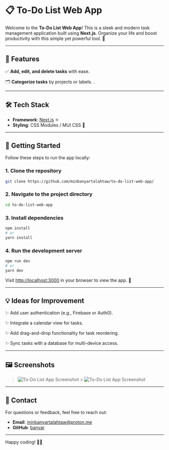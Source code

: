 # 📋 To-Do List Web App

Welcome to the **To-Do List Web App**! This is a sleek and modern task management application built using **Next.js**. Organize your life and boost productivity with this simple yet powerful tool. 🚀

---

## 🌟 Features

✅ **Add, edit, and delete tasks** with ease.

🗂️ **Categorize tasks** by projects or labels.
.

---

## 🛠️ Tech Stack

- **Framework**: [Next.js](https://nextjs.org/) ⚛️
- **Styling**: CSS Modules / MUI CSS 🎨

---

## 🚀 Getting Started

Follow these steps to run the app locally:

### **1. Clone the repository**

```bash
git clone https://github.com/minbanyartalahtaw/to-do-list-web-app/
```

### **2. Navigate to the project directory**

```bash
cd to-do-list-web-app
```

### **3. Install dependencies**

```bash
npm install
# or
yarn install
```

### **4. Run the development server**

```bash
npm run dev
# or
yarn dev
```

Visit [http://localhost:3000](http://localhost:3000) in your browser to view the app. 🎉

---

## 💡 Ideas for Improvement

✨ Add user authentication (e.g., Firebase or Auth0).

✨ Integrate a calendar view for tasks.

✨ Add drag-and-drop functionality for task reordering.

✨ Sync tasks with a database for multi-device access.

---

## 🖼️ Screenshots

> ![To-Do List App Screenshot](./public/images/read-me-1.png) > ![To-Do List App Screenshot](./public/images/read-me-2.png)

---

## 📧 Contact

For questions or feedback, feel free to reach out:

- **Email**: minbanyartalahtaw@proton.me
- **GitHub**: [banyar](https://github.com/minbanyartalahtaw)

---

Happy coding! 🧑‍💻
